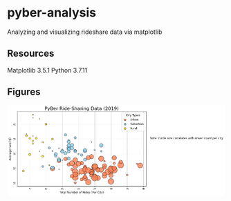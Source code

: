 # pyber-analysis
Analyzing and visualizing rideshare data via matplotlib
## Resources
Matplotlib 3.5.1
Python 3.7.11
## Figures
![Ride Share Scatter](analysis/Fig1.png)
